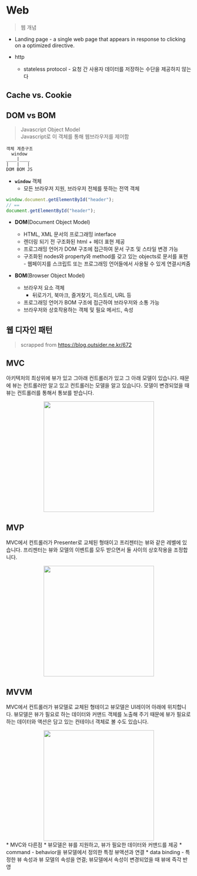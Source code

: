 # Web

> 웹 개념

* Landing page - a single web page that appears in response to clicking on a optimized directive.

* http
  * stateless protocol - 요청 간 사용자 데이터를 저장하는 수단을 제공하지 않는다


## Cache vs. Cookie


## DOM vs BOM

> Javascript Object Model\
> Javascript로 이 객체를 통해 웹브라우저를 제어함

```
객체 계층구조
  window
____|____
|   |   |
DOM BOM JS
```

* **`window`** 객체
  * 모든 브라우저 지원, 브라우저 전체를 뜻하는 전역 객체

```js
window.document.getElementById("header");
// == 
document.getElementById("header");
```

* **DOM**(Document Object Model)
  * HTML, XML 문서의 프로그래밍 interface
  * 렌더링 되기 전 구조화된 html + 헤더 표현 제공
  * 프로그래밍 언어가 DOM 구조에 접근하여 문서 구조 및 스타일 변경 가능
  * 구조화된 nodes와 property와 method를 갖고 있는 objects로 문서를 표현 - 웹페이지를 스크립트 또는 프로그래밍 언어들에서 사용될 수 있게 연결시켜줌
  
* **BOM**(Browser Object Model)
  * 브라우저 요소 객체
    * 뒤로가기, 북마크, 즐겨찾기, 히스토리, URL 등
  * 프로그래밍 언어가 BOM 구조에 접근하여 브라우저와 소통 가능
  * 브라우저와 상호작용하는 객체 및 필요 메서드, 속성


## 웹 디자인 패턴

> scrapped from https://blog.outsider.ne.kr/672

## MVC
아키텍처의 최상위에 뷰가 있고 그아래 컨트롤러가 있고 그 아래 모델이 있습니다. 때문에 뷰는 컨트롤러만 알고 있고 컨트롤러는 모델을 알고 있습니다. 모델이 변경되었을 때 뷰는 컨트롤러를 통해서 통보를 받습니다.
<center><img src="https://miro.medium.com/max/606/1*smJy5uFyF5qucw6_7svnQA.png" width="300"></center>

## MVP
MVC에서 컨트롤러가 Presenter로 교체된 형태이고 프리젠터는 뷰와 같은 레벨에 있습니다. 프리젠터는 뷰와 모델의 이벤트를 모두 받으면서 둘 사이의 상호작용을 조정합니다.
<center><img src="https://miro.medium.com/max/778/0*8ps4RHy13puZY4dK.png" width="300"></center>

## MVVM
MVC에서 컨트롤러가 뷰모델로 교체된 형테이고 뷰모델은 UI레이어 아래에 위치합니다. 뷰모델은 뷰가 필요로 하는 데이터와 커맨드 객체를 노출해 주기 때문에 뷰가 필요로하는 데이터와 액션은 담고 있는 컨테이너 객체로 볼 수도 있습니다.
<center><img src="https://miro.medium.com/max/3402/1*A3cX-CgXms4wJcGYg4qWVQ.png" width="300"></center>
* MVC와 다른점
  * 뷰모델은 뷰를 지원하고, 뷰가 필요한 데이터와 커맨드를 제공
  * command - behavior을 뷰모델에서 정의한 특정 뷰액션과 연결
  * data binding - 특정한 뷰 속성과 뷰 모델의 속성을 연결; 뷰모델에서 속성이 변경되었을 때 뷰에 즉각 반영